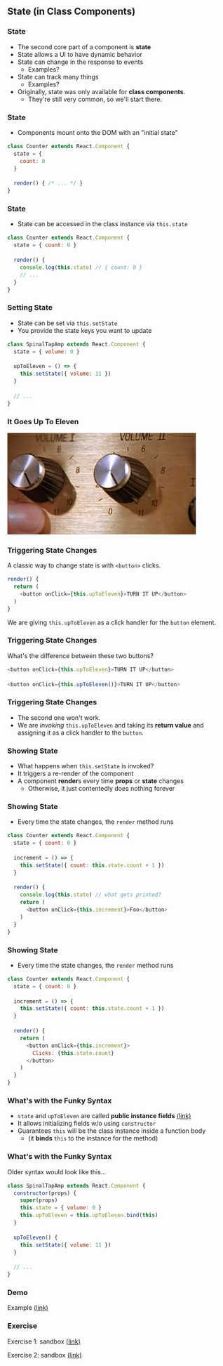 ## State (in Class Components)

### State

* The second core part of a component is **state**
* State allows a UI to have dynamic behavior
* State can change in the response to events
  * Examples?
* State can track many things
  * Examples?
* Originally, state was only available for **class components**.
  * They're still very common, so we'll start there.

### State

* Components mount onto the DOM with an "initial state"

```javascript
class Counter extends React.Component {
  state = {
    count: 0
  }
  
  render() { /* ... */ }
}
```

### State

* State can be accessed in the class instance via `this.state`

```javascript
class Counter extends React.Component {
  state = { count: 0 }
  
  render() {
    console.log(this.state) // { count: 0 }
    // ...
  }
}
```

### Setting State

* State can be set via `this.setState`
* You provide the state keys you want to update

```javascript
class SpinalTapAmp extends React.Component {
  state = { volume: 0 }

  upToEleven = () => {
    this.setState({ volume: 11 })
  }

  // ...
}
```

### It Goes Up To Eleven

[![](./images/up-to-eleven.jpg)](https://www.youtube.com/watch?v=KOO5S4vxi0o)

### Triggering State Changes

A classic way to change state is with `<button>` clicks.

```javascript
render() {
  return (
    <button onClick={this.upToEleven}>TURN IT UP</button>
  )
}
```

We are giving `this.upToEleven` as a click handler for the `button` element.

### Triggering State Changes

What's the difference between these two buttons?

```javascript
<button onClick={this.upToEleven}>TURN IT UP</button>

<button onClick={this.upToEleven()}>TURN IT UP</button>
```

### Triggering State Changes

* The second one won't work.
* We are *invoking* `this.upToEleven` and taking its **return value** and assigning it as a click handler to the `button`.

### Showing State

* What happens when `this.setState` is invoked?
* It triggers a re-render of the component
* A component **render**s every time **props** or **state** changes
  * Otherwise, it just contentedly does nothing forever

### Showing State

* Every time the state changes, the `render` method runs

```javascript
class Counter extends React.Component {
  state = { count: 0 }
  
  increment = () => {
    this.setState({ count: this.state.count + 1 })
  }
  
  render() {
    console.log(this.state) // what gets printed?
    return (
      <button onClick={this.increment}>Foo</button>
    )
  }
}
```

### Showing State

* Every time the state changes, the `render` method runs

```javascript
class Counter extends React.Component {
  state = { count: 0 }
  
  increment = () => {
    this.setState({ count: this.state.count + 1 })
  }
  
  render() {
    return (
      <button onClick={this.increment}>
        Clicks: {this.state.count}
      </button>
    )
  }
}
```

### What's with the Funky Syntax

* `state` and `upToEleven` are called **public instance fields** [(link)](https://developer.mozilla.org/en-US/docs/Web/JavaScript/Reference/Classes/Public_class_fields)
* It allows initializing fields w/o using `constructor`
* Guarantees `this` will be the class instance inside a function body
  * (it **binds** `this` to the instance for the method)

### What's with the Funky Syntax

Older syntax would look like this...

```javascript
class SpinalTapAmp extends React.Component {
  constructor(props) {
    super(props)
    this.state = { volume: 0 }
    this.upToEleven = this.upToEleven.bind(this)
  }

  upToEleven() {
    this.setState({ volume: 11 })
  }
  
  // ...
}
```

### Demo

Example [(link)](https://codesandbox.io/s/sad-bogdan-fvkd2?file=/src/App.js)

### Exercise

Exercise 1: sandbox [(link)](https://codesandbox.io/s/state-exercise-1-bxn0b?file=/src/App.js)

Exercise 2: sandbox [(link)](https://codesandbox.io/s/trusting-chebyshev-wlbv7?file=/src/App.js)
